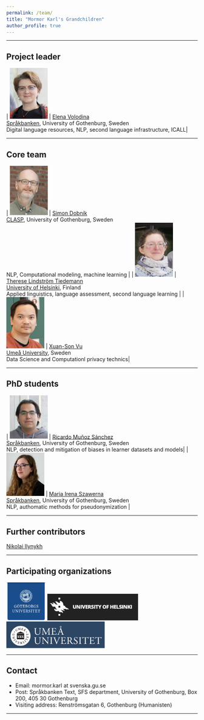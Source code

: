 ```yaml
---
permalink: /team/
title: "Mormor Karl's Grandchildren"
author_profile: true
---
```


------
## Project leader

| <img src="../assets/images/Elena-2023.png" alt="Elena" width="100"/> | [Elena Volodina](https://spraakbanken.gu.se/en/about/staff/elena) <br>  [Språkbanken](https://spraakbanken.gu.se/en), University of Gothenburg, Sweden <br> Digital language resources, NLP, second language infrastructure, ICALL|

--------

## Core team

| <img src="../assets/images/Simon-2023.png" alt="Simon" width="100"/> | [Simon Dobnik](https://www.gu.se/en/about/find-staff/simondobnik)<br> [CLASP](https://gu-clasp.github.io/), University of Gothenburg, Sweden <br> NLP, Computational modeling, machine learning |
| <img src="../assets/images/Therese-2023-2.png" alt="Therese" width="100"/> | [Therese Lindström Tiedemann](https://researchportal.helsinki.fi/en/persons/therese-lindstr%C3%B6m-tiedemann) <br>  [University of Helsinki](https://researchportal.helsinki.fi/en/), Finland <br> Applied linguistics, language assessment, second language learning |
| <img src="../assets/images/Sonny-2023.png" alt="Sonny" width="100"/> | [Xuan-Son Vu](https://people.cs.umu.se/sonvx/) <br>  [Umeå University](https://www.umu.se/institutionen-for-datavetenskap/), Sweden <br> Data Science and Computationl privacy technics|

--------

## PhD students

| <img src="../assets/images/Ricardo-2023.png" alt="Ricarco" width="100"/> | [Ricardo Muñoz Sánchez](https://rimusa.github.io/) <br> [Språkbanken](https://spraakbanken.gu.se/en), University of Gothenburg, Sweden <br> NLP, detection and mitigation of biases in learner datasets and models|
| <img src="../assets/images/Maria-2023.png" alt="Maria" width="100"/> | [Maria Irena Szawerna]() <br> [Språkbanken](https://spraakbanken.gu.se/en), University of Gothenburg, Sweden <br> NLP, authomatic methods for pseudonymization |

--------

## Further contributors

[Nikolai Ilynykh](https://gu-clasp.github.io/people/nikolai-ilinykh/)

--------

## Participating organizations

<img src="../assets/images/GU-logo.png" alt="University of Gothenburg" height="100"/> 

<img src="../assets/images/HU-logo.png" alt="University of Helsinki" height="70"/> 

<img src="../assets/images/UmU-logo.png" alt="Umeå University " height="70"/>   

--------

## Contact

* Email: mormor.karl at svenska.gu.se
* Post: Språkbanken Text, SFS department, University of Gothenburg, Box 200, 405 30 Gothenburg
* Visiting address: Renströmsgatan 6, Gothenburg (Humanisten)

--------

<!-- **Past collaborators**

| Picture4 | Name4 | Place4 |

| Picture5 | Name5 | Place5 | -->




